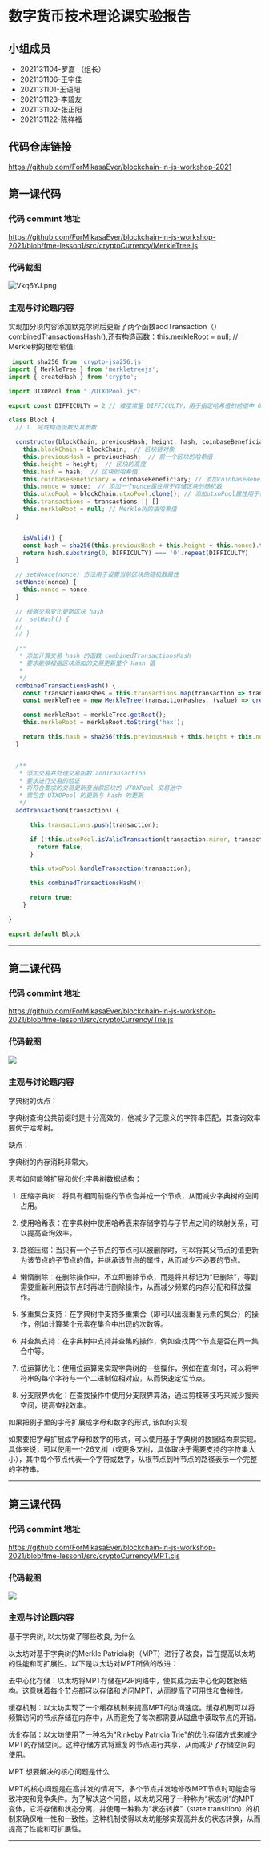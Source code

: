 # 数字货币技术理论课实验报告

## 小组成员

- 2021131104-罗嘉 （组长）
- 2021131106-王宇佳
- 2021131101-王语阳
- 2021131123-李碧友
- 2021131102-张正阳
- 2021131122-陈祥福


## 代码仓库链接

https://github.com/ForMikasaEver/blockchain-in-js-workshop-2021



## 第一课代码


### 代码 commint 地址

https://github.com/ForMikasaEver/blockchain-in-js-workshop-2021/blob/fme-lesson1/src/cryptoCurrency/MerkleTree.js


### 代码截图

![Vkq6YJ.png](https://i.imgloc.com/2023/06/02/Vkq6YJ.png)

### 主观与讨论题内容



实现加分项内容添加默克尔树后更新了两个函数addTransaction（） combinedTransactionsHash(),还有构造函数：this.merkleRoot = null; // Merkle树的根哈希值:



```js
 import sha256 from 'crypto-jsa256.js'
import { MerkleTree } from 'merkletreejs';
import { createHash } from 'crypto';

import UTXOPool from "./UTXOPool.js";

export const DIFFICULTY = 2 // 难度常量 DIFFICULTY，用于指定哈希值的前缀中 0 的数量

class Block {
  // 1. 完成构造函数及其参数

  constructor(blockChain, previousHash, height, hash, coinbaseBeneficiary, nonce, transactions) {
    this.blockChain = blockChain;  // 区块链对象
    this.previousHash = previousHash;  // 前一个区块的哈希值
    this.height = height;  // 区块的高度
    this.hash = hash;  // 区块的哈希值
    this.coinbaseBeneficiary = coinbaseBeneficiary; // 添加coinbaseBeneficiary属性用于存储币库收益地址（一般是矿工地址）
    this.nonce = nonce;  // 添加一个nonce属性用于存储区块的随机数
    this.utxoPool = blockChain.utxoPool.clone(); // 添加utxoPool属性用于存储未使用的交易输出池
    this.transactions = transactions || []
    this.merkleRoot = null; // Merkle树的根哈希值
  }


    isValid() {
    const hash = sha256(this.previousHash + this.height + this.nonce).toString()
    return hash.substring(0, DIFFICULTY) === '0'.repeat(DIFFICULTY)
  }

  // setNonce(nonce) 方法用于设置当前区块的随机数属性
  setNonce(nonce) {
    this.nonce = nonce
  }

  // 根据交易变化更新区块 hash
  // _setHash() {
  //
  // }

  /**
   * 添加计算交易 hash 的函数 combinedTransactionsHash
   * 要求能够根据区块添加的交易更新整个 Hash 值
   *
   */
  combinedTransactionsHash() {
    const transactionHashes = this.transactions.map(transaction => transaction.hash);
    const merkleTree = new MerkleTree(transactionHashes, (value) => createHash('sha256').update(value).digest());

    const merkleRoot = merkleTree.getRoot();
    this.merkleRoot = merkleRoot.toString('hex');

    return this.hash = sha256(this.previousHash + this.height + this.nonce + this.merkleRoot).toString();
  }


  /**
   * 添加交易并处理交易函数 addTransaction
   * 要求进行交易的验证
   * 将符合要求的交易更新⾄当前区块的 UTOXPool 交易池中
   * 需包含 UTXOPool 的更新与 hash 的更新
   */
  addTransaction(transaction) {

      this.transactions.push(transaction);

      if (!this.utxoPool.isValidTransaction(transaction.miner, transaction.value)) {
        return false;
      }

      this.utxoPool.handleTransaction(transaction);

      this.combinedTransactionsHash();

      return true;
    }

}

export default Block
```

---





## 第二课代码


### 代码 commint 地址

https://github.com/ForMikasaEver/blockchain-in-js-workshop-2021/blob/fme-lesson1/src/cryptoCurrency/Trie.js


### 代码截图

![](https://s1.vika.cn/space/2023/06/07/31a4afdd87d04caa953a472cdc49a31e)

### 主观与讨论题内容



字典树的优点：

字典树查询公共前缀时是十分高效的，他减少了无意义的字符串匹配，其查询效率要优于哈希树。



缺点：

字典树的内存消耗非常大。

思考如何能够扩展和优化字典树数据结构：

1. 压缩字典树：将具有相同前缀的节点合并成一个节点，从而减少字典树的空间占用。

2. 使用哈希表：在字典树中使用哈希表来存储字符与子节点之间的映射关系，可以提高查询效率。

3. 路径压缩：当只有一个子节点的节点可以被删除时，可以将其父节点的值更新为该节点的子节点的值，并继承该节点的属性，从而减少不必要的节点。

4. 懒惰删除：在删除操作中，不立即删除节点，而是将其标记为“已删除”，等到需要重新利用该节点时再进行删除操作，从而减少频繁的内存分配和释放操作。

5. 多重集合支持：在字典树中支持多重集合（即可以出现重复元素的集合）的操作，例如计算某个元素在集合中出现的次数等。

6. 并查集支持：在字典树中支持并查集的操作，例如查找两个节点是否在同一集合中等。

7. 位运算优化：使用位运算来实现字典树的一些操作，例如在查询时，可以将字符串的每个字符与一个二进制位相对应，从而快速定位节点。

8. 分支限界优化：在查找操作中使用分支限界算法，通过剪枝等技巧来减少搜索空间，提高查找效率。

   

如果把例⼦⾥的字⺟扩展成字⺟和数字的形式, 该如何实现

如果要把字母扩展成字母和数字的形式，可以使用基于字典树的数据结构来实现。具体来说，可以使用一个26叉树（或更多叉树，具体取决于需要支持的字符集大小），其中每个节点代表一个字符或数字，从根节点到叶节点的路径表示一个完整的字符串。

---





## 第三课代码


### 代码 commint 地址

https://github.com/ForMikasaEver/blockchain-in-js-workshop-2021/blob/fme-lesson1/src/cryptoCurrency/MPT.cjs


### 代码截图

![](https://i.imgloc.com/2023/06/08/VwFkYP.jpeg)


### 主观与讨论题内容
基于字典树, 以太坊做了哪些改良, 为什么

以太坊对基于字典树的Merkle Patricia树（MPT）进行了改良，旨在提高以太坊的性能和可扩展性。以下是以太坊对MPT所做的改进：

去中心化存储：以太坊将MPT存储在P2P网络中，使其成为去中心化的数据结构。这意味着每个节点都可以存储和访问MPT，从而提高了可用性和鲁棒性。

缓存机制：以太坊实现了一个缓存机制来提高MPT的访问速度。缓存机制可以将频繁访问的节点存储在内存中，从而避免了每次都需要从磁盘中读取节点的开销。

优化存储：以太坊使用了一种名为"Rinkeby Patricia Trie"的优化存储方式来减少MPT的存储空间。这种存储方式将重复的节点进行共享，从而减少了存储空间的使用。



MPT 想要解决的核⼼问题是什么


MPT的核心问题是在高并发的情况下，多个节点并发地修改MPT节点时可能会导致冲突和竞争条件。为了解决这个问题，以太坊采用了一种称为“状态树”的MPT变体，它将存储和状态分离，并使用一种称为“状态转换”（state transition）的机制来确保唯一性和一致性。这种机制使得以太坊能够实现高并发的状态转换，从而提高了性能和可扩展性。


---